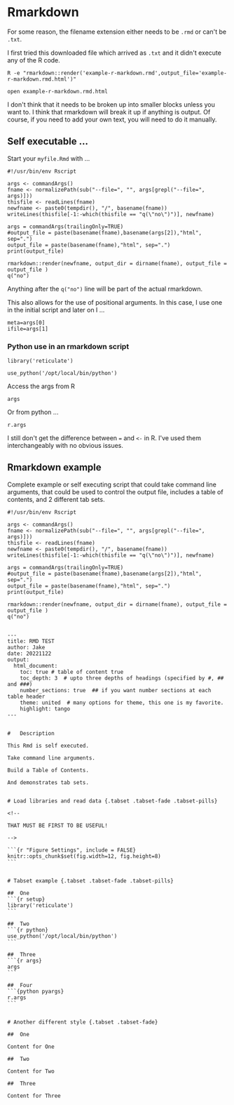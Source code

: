 
#	Rmarkdown



For some reason, the filename extension either needs to be `.rmd` or can't be `.txt`. 

I first tried this downloaded file which arrived as `.txt` and it didn't execute any of the R code.


```
R -e "rmarkdown::render('example-r-markdown.rmd',output_file='example-r-markdown.rmd.html')"

open example-r-markdown.rmd.html 
```



I don't think that it needs to be broken up into smaller blocks unless you want to.
I think that rmarkdown will break it up if anything is output.
Of course, if you need to add your own text, you will need to do it manually.



##	Self executable ...


Start your `myfile.Rmd` with ...

```
#!/usr/bin/env Rscript

args <- commandArgs()
fname <- normalizePath(sub("--file=", "", args[grepl("--file=", args)]))
thisfile <- readLines(fname)
newfname <- paste0(tempdir(), "/", basename(fname))
writeLines(thisfile[-1:-which(thisfile == "q(\"no\")")], newfname)

args = commandArgs(trailingOnly=TRUE)
#output_file = paste(basename(fname),basename(args[2]),"html", sep=".")
output_file = paste(basename(fname),"html", sep=".")
print(output_file)

rmarkdown::render(newfname, output_dir = dirname(fname), output_file = output_file )
q("no")
```

Anything after the `q("no")` line will be part of the actual rmarkdown.

This also allows for the use of positional arguments. 
In this case, I use one in the initial script and later on I ...

```{r}
meta=args[0]
ifile=args[1]
```




###	Python use in an rmarkdown script


```{r setup}
library('reticulate')
```

```{r python}
use_python('/opt/local/bin/python')
```

Access the args from R

```{r args}
args
```

Or from python ...

```{python pyargs}
r.args
```







I still don't get the difference between `=` and `<-` in R. I've used them interchangeably with no obvious issues.



##	Rmarkdown example


Complete example or self executing script that could take command line arguments,
that could be used to control the output file,
includes a table of contents, 
and 2 different tab sets.




````
#!/usr/bin/env Rscript

args <- commandArgs()
fname <- normalizePath(sub("--file=", "", args[grepl("--file=", args)]))
thisfile <- readLines(fname)
newfname <- paste0(tempdir(), "/", basename(fname))
writeLines(thisfile[-1:-which(thisfile == "q(\"no\")")], newfname)

args = commandArgs(trailingOnly=TRUE)
#output_file = paste(basename(fname),basename(args[2]),"html", sep=".")
output_file = paste(basename(fname),"html", sep=".")
print(output_file)

rmarkdown::render(newfname, output_dir = dirname(fname), output_file = output_file )
q("no")


---
title: RMD TEST
author: Jake
date: 20221122
output: 
  html_document:
    toc: true # table of content true
    toc_depth: 3  # upto three depths of headings (specified by #, ## and ###)
    number_sections: true  ## if you want number sections at each table header
    theme: united  # many options for theme, this one is my favorite.
    highlight: tango
---


#	Description

This Rmd is self executed.

Take command line arguments.

Build a Table of Contents.

And demonstrates tab sets.


# Load libraries and read data {.tabset .tabset-fade .tabset-pills}

<!--

THAT MUST BE FIRST TO BE USEFUL!

-->

```{r "Figure Settings", include = FALSE}
knitr::opts_chunk$set(fig.width=12, fig.height=8) 
```


# Tabset example {.tabset .tabset-fade .tabset-pills}

##	One
```{r setup}
library('reticulate')
```

##	Two
```{r python}
use_python('/opt/local/bin/python')
```

##	Three
```{r args}
args
```

##	Four
```{python pyargs}
r.args
```


# Another different style {.tabset .tabset-fade}

##	One

Content for One

##	Two

Content for Two

##	Three

Content for Three


````


